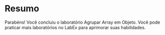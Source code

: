 # Resumo

Parabéns! Você concluiu o laboratório Agrupar Array em Objeto. Você pode praticar mais laboratórios no LabEx para aprimorar suas habilidades.

